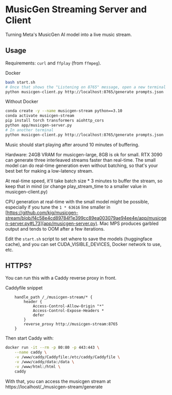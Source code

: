 # MusicGen Streaming Server and Client

Turning Meta's MusicGen AI model into a live music stream.

## Usage

Requirements: `curl` and  `ffplay` (from `ffmpeg`).

Docker

```bash
bash start.sh
# Once that shows the "Listening on 8765" message, open a new terminal and run the client.
python musicgen-client.py http://localhost:8765/generate prompts.json
```

Without Docker

```bash
conda create -y --name musicgen-stream python==3.10
conda activate musicgen-stream
pip install torch transformers aiohttp_cors
python app/musicgen-server.py
# In another terminal
python musicgen-client.py http://localhost:8765/generate prompts.json
```

Music should start playing after around 10 minutes of buffering.

Hardware: 24GB VRAM for musicgen-large, 8GB is ok for small. RTX 3090 can generate three interleaved streams faster than real-time. The small model can do real-time generation even without batching, so that's your best bet for making a low-latency stream.

At real-time speed, it'll take batch size * 3 minutes to buffer the stream, so keep that in mind (or change play_stream_time to a smaller value in musicgen-client.py)

CPU generation at real-time with the small model might be possible, especially if you tune the `1 * 63616` line smaller in [https://github.com/kig/musicgen-stream/blob/f4c58e4cd89784f1e399cc89ea003079ae94ee4e/app/musicgen-server.py#L73](app/musicgen-server.py). Mac MPS produces garbled output and tends to OOM after a few iterations.

Edit the `start.sh` script to set where to save the models (huggingface cache), and you can set CUDA_VISIBLE_DEVICES, Docker network to use, etc. 

## HTTPS?

You can run this with a Caddy reverse proxy in front.

Caddyfile snippet

```
    handle_path /_/musicgen-stream/* {
        header {
            Access-Control-Allow-Origin "*"
            Access-Control-Expose-Headers *
            defer
        }
        reverse_proxy http://musicgen-stream:8765
    }
```

Then start Caddy with:

```bash
docker run -it --rm -p 80:80 -p 443:443 \
    --name caddy \
    -v /www/caddy/Caddyfile:/etc/caddy/Caddyfile \
    -v /www/caddy/data:/data \
    -v /www/html:/html \
    caddy
```

With that, you can access the musicgen stream at https://localhost/_/musicgen-stream/generate
